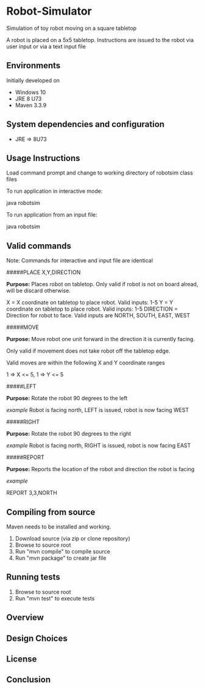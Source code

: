 # Robot-Simulator

Simulation of toy robot moving on a square tabletop

A robot is placed on a 5x5 tabletop. Instructions are issued to the robot via user input or via a text input file

## Environments

Initially developed on

* Windows 10
* JRE 8 U73
* Maven 3.3.9

## System dependencies and configuration

* JRE => 8U73

## Usage Instructions

Load command prompt and change to working directory of robotsim class files

To run application in interactive mode:

java robotsim

To run application from an input file:

java robotsim <path to input file>

## Valid commands

Note: Commands for interactive and input file are identical

#####PLACE X,Y,DIRECTION

**Purpose:** Places robot on tabletop. Only valid if robot is not on board alread, will be discard otherwise.

X = X coordinate on tabletop to place robot. Valid inputs: 1-5
Y = Y coordinate on tabletop to place robot. Valid inputs: 1-5
DIRECTION = Direction for robot to face. Valid inputs are NORTH, SOUTH, EAST, WEST

#####MOVE

**Purpose:** Move robot one unit forward in the direction it is currently facing.

Only valid if movement does not take robot off the tabletop edge.

Valid moves are within the following X and Y coordinate ranges

1 => X <= 5, 1 => Y <= 5

#####LEFT

**Purpose:** Rotate the robot 90 degrees to the left

_example_ Robot is facing north, LEFT is issued, robot is now facing WEST

#####RIGHT

**Purpose:** Rotate the robot 90 degrees to the right

_example_ Robot is facing north, RIGHT is issued, robot is now facing EAST

#####REPORT

**Purpose:** Reports the location of the robot and direction the robot is facing

_example_

REPORT
3,3,NORTH

## Compiling from source

Maven needs to be installed and working.

1. Download source (via zip or clone repository)
2. Browse to source root
3. Run "mvn compile" to compile source
4. Run "mvn package" to create jar file

## Running tests

1. Browse to source root
2. Run "mvn test" to execute tests

## Overview

## Design Choices

## License

## Conclusion


